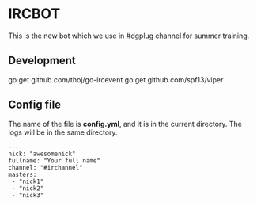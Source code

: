# IRCBOT

This is the new bot which we use in #dgplug channel for summer training.

## Development

go get github.com/thoj/go-ircevent
go get github.com/spf13/viper

## Config file

The name of the file is **config.yml**, and it is in the current directory. The logs will be in the same directory.

```
---
nick: "awesomenick"
fullname: "Your full name"
channel: "#irchannel"
masters:
 - "nick1"
 - "nick2"
 - "nick3"
```
